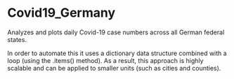 # Covid19_Germany
Analyzes and plots daily Covid-19 case numbers across all German federal states.

In order to automate this it uses a dictionary data structure combined with a loop (using the .items() method). As a result, this approach is highly scalable and can be applied to smaller units (such as cities and counties).

 
